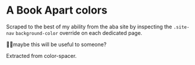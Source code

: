 # A Book Apart colors

Scraped to the best of my ability from the aba site by inspecting the `.site-nav` `background-color` override on each dedicated page.

🤷‍♂️maybe this will be useful to someone?

Extracted from color-spacer.
